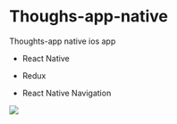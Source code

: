 # Thoughs-app-native

Thoughts-app native ios app

- React Native

- Redux

- React Native Navigation

![](http://i63.tinypic.com/2sbvoma.png)
